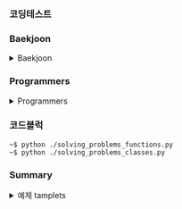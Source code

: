 ### 코딩테스트

### Baekjoon
<details>
  <summary>Baekjoon</summary>


  #### Chapter 1 - 입출력과 사칙 연산

  <details>

  <summary>Chapter 1 - 입출력과 사칙 연산</summary>

  | 구분 | 소스 | 문제설명 | 출처 |
  | -- | -- | -- | -- |
  | 입출력 | [py](./coding_tests/chapter01/2557.py) | Hello world!를 출력 | [백준](https://www.acmicpc.net/problem/2557)|
  | 입출력 | [py](./coding_tests/chapter01/1000.py) | A + B | [백준](https://www.acmicpc.net/problem/1000) |
  | 입출력 | [py](./coding_tests/chapter01/1001.py) | A - B | [백준](https://www.acmicpc.net/problem/1001) |
  | 입출력 | [py](./coding_tests/chapter01/10998.py) | A * B | [백준](https://www.acmicpc.net/problem/10998) |
  | 입출력 | [py](./coding_tests/chapter01/1008.py) | A / B | [백준](https://www.acmicpc.net/problem/1008) |
  | 입출력 | [py](./coding_tests/chapter01/10869.py) | 사칙연산 | [백준](https://www.acmicpc.net/problem/10869) |
  | 입출력 | [py](./coding_tests/chapter01/10926.py) | ??! | [백준](https://www.acmicpc.net/problem/10926) |
  | 입출력 | [py](./coding_tests/chapter01/18108.py) | 1998년생인 내가 태국에서는 2541년생?! | [백준](https://www.acmicpc.net/problem/18108) |
  | 입출력 | [py](./coding_tests/chapter01/10430.py) | 나머지 | [백준](https://www.acmicpc.net/problem/10430) |
  | 입출력 | [py](./coding_tests/chapter01/2588.py) | 곱셈 | [백준](https://www.acmicpc.net/problem/2588) |
  | 입출력 | [py](./coding_tests/chapter01/11382.py) | 꼬마 정민 | [백준](https://www.acmicpc.net/problem/11382) |
  | 입출력 | [py](./coding_tests/chapter01/10171.py) | 고양이 | [백준](https://www.acmicpc.net/problem/10171) |
  | 입출력 | [py](./coding_tests/chapter01/10172.py) | 개 | [백준](https://www.acmicpc.net/problem/10172) |

  </details>

  #### Chapter 2 - 조건문

  <details>

  <summary>Chapter 2 - 조건문</summary>

  | 구분 | 소스 | 문제설명 | 출처 |
  | -- | -- | -- | -- |
  | 조건문 | [py](./coding_tests/chapter02/1330.py) | 두 수 비교하기 | [백준](https://www.acmicpc.net/problem/1330) |
  | 조건문 | [py](./coding_tests/chapter02/9498.py) | 시험 성적 | [백준](https://www.acmicpc.net/problem/9498) |
  | 조건문 | [py](./coding_tests/chapter02/2753.py) | 윤년 | [백준](https://www.acmicpc.net/problem/2753) |
  | 조건문 | [py](./coding_tests/chapter02/14681.py) | 사분면 고르기 | [백준](https://www.acmicpc.net/problem/14681) |
  | 조건문 | [py](./coding_tests/chapter02/2884.py) | 알람 시계 | [백준](https://www.acmicpc.net/problem/2884) |
  | 조건문 | [py](./coding_tests/chapter02/2525.py) | 오븐 시계 | [백준](https://www.acmicpc.net/problem/2525) |
  | 조건문 | [py](./coding_tests/chapter02/2480.py) | 주사위 세개 | [백준](https://www.acmicpc.net/problem/2480) |

  </details>


  #### Chapter 3 - 반복문

  <details>

  <summary>Chapter 3 - 반복문</summary>

  | 구분 | 소스 | 문제설명 | 출처 |
  | -- | -- | -- | -- |
  | 반복문 | [py](./coding_tests/chapter03/2739.py) | 구구단 | [백준](https://www.acmicpc.net/problem/2739) |
  | 반복문 | [py](./coding_tests/chapter03/10950.py) | A+B -3 | [백준](https://www.acmicpc.net/problem/10950) |
  | 반복문 | [py](./coding_tests/chapter03/8393.py) | 합 | [백준](https://www.acmicpc.net/problem/8393) |
  | 반복문 | [py](./coding_tests/chapter03/25304.py) | 영수증 | [백준](https://www.acmicpc.net/problem/25304) |
  | 반복문 | [py](./coding_tests/chapter03/25314.py) | 코딩은 체육과목 입니다 | [백준](https://www.acmicpc.net/problem/25314) |
  | 반복문 | [py](./coding_tests/chapter03/15552.py) | 빠른 A+B | [백준](https://www.acmicpc.net/problem/15552) |
  | 반복문 | [py](./coding_tests/chapter03/11021.py) | A+B-7 | [백준](https://www.acmicpc.net/problem/11021) |
  | 반복문 | [py](./coding_tests/chapter03/11022.py) | A+B-8 | [백준](https://www.acmicpc.net/problem/11022) |
  | 반복문 | [py](./coding_tests/chapter03/2438.py) | 별 찍기 - 1 | [백준](https://www.acmicpc.net/problem/2438) |
  | 반복문 | [py](./coding_tests/chapter03/2439.py) | 별 찍기 - 2 | [백준](https://www.acmicpc.net/problem/2439) |
  | 반복문 | [py](./coding_tests/chapter03/10952.py) | A+B - 5 | [백준](https://www.acmicpc.net/problem/10952) |
  | 반복문 | [py](./coding_tests/chapter03/10951.py) | A+B - 4 | [백준](https://www.acmicpc.net/problem/10951) |

  </details>


  #### Chapter 4 - 1차원 배열

  <details>

  <summary>Chapter 4 - 1차원 배열</summary>

  | 구분 | 소스 | 문제설명 | 출처 |
  | -- | -- | -- | -- |
  | 1차원 배열 | [py](./coding_tests/chapter04/10807.py) | 개수 세기 | [백준](https://www.acmicpc.net/problem/10807) |
  | 1차원 배열 | [py](./coding_tests/chapter04/10871.py) | X보다 작은 수 | [백준](https://www.acmicpc.net/problem/10871) |
  | 1차원 배열 | [py](./coding_tests/chapter04/10818.py) | 최소, 최대 | [백준](https://www.acmicpc.net/problem/10818) |
  | 1차원 배열 | [py](./coding_tests/chapter04/2562.py) | 최댓값 | [백준](https://www.acmicpc.net/problem/2562) |
  | 1차원 배열 | [py](./coding_tests/chapter04/10810.py) | 공 넣기 | [백준](https://www.acmicpc.net/problem/10810) |
  | 1차원 배열 | [py](./coding_tests/chapter04/10813.py) | 공 바꾸기 | [백준](https://www.acmicpc.net/problem/10813) |
  | 1차원 배열 | [py](./coding_tests/chapter04/5597.py) | 과제 안 내신 분..? | [백준](https://www.acmicpc.net/problem/5597) |
  | 1차원 배열 | [py](./coding_tests/chapter04/3052.py) | 나머지 | [백준](https://www.acmicpc.net/problem/3052) |
  | 1차원 배열 | [py](./coding_tests/chapter04/1546.py) | 평균 | [백준](https://www.acmicpc.net/problem/1546) |


  </details>

  #### Chapter 5 - 문자열
  <details>

  <summary>Chapter 5 - 문자열</summary>

  | 구분 | 소스 | 문제설명 | 출처 |
  | -- | -- | -- | -- |
  | 1차원 배열 | [py](./coding_tests/chapter05/27866.py) | 문자와 문자열 | [백준](https://www.acmicpc.net/problem/27866) |
  | 1차원 배열 | [py](./coding_tests/chapter05/2743.py) | 단어 길이 재기 | [백준](https://www.acmicpc.net/problem/2743) |
  | 1차원 배열 | [py](./coding_tests/chapter05/9086.py) | 문자열 | [백준](https://www.acmicpc.net/problem/9086) |
  | 1차원 배열 | [py](./coding_tests/chapter05/11720.py) | 숫자의 합 | [백준](https://www.acmicpc.net/problem/11720) |


  </details>
</details>

### Programmers
<details>
  <summary>Programmers</summary>


  #### 코딩테스트 입문

  <details>

  <summary>코딩테스트 입문</summary>

  | 구분 | 소스 | 문제설명 | 출처 |
  | -- | -- | -- | -- |
  | 입문 | [py](./Programmers/beginner/120810.py) | 나머지 구하기 | [프로그래머스](https://school.programmers.co.kr/learn/courses/30/lessons/120810)|
  | 입문 | [py](./Programmers/beginner/120805.py) | 몫 구하기 | [프로그래머스](https://school.programmers.co.kr/learn/courses/30/lessons/120805)|
  | 입문 | [py](./Programmers/beginner/120804.py) | 두 수의 곱 | [프로그래머스](https://school.programmers.co.kr/learn/courses/30/lessons/120804)|
  | 입문 | [py](./Programmers/beginner/120807.py) | 숫자 비교하기 | [프로그래머스](https://school.programmers.co.kr/learn/courses/30/lessons/120807)|
  | 입문 | [py](./Programmers/beginner/120820.py) | 나이 출력 | [프로그래머스](https://school.programmers.co.kr/learn/courses/30/lessons/120820)|
  | 입문 | [py](./Programmers/beginner/120803.py) | 두 수의 차 | [프로그래머스](https://school.programmers.co.kr/learn/courses/30/lessons/120803)|
  | 입문 | [py](./Programmers/beginner/120802.py) | 두 수의 합 | [프로그래머스](https://school.programmers.co.kr/learn/courses/30/lessons/120802)|
  | 입문 | [py](./Programmers/beginner/120806.py) | 두 수의 나눗셈 | [프로그래머스](https://school.programmers.co.kr/learn/courses/30/lessons/120806)|
  | 입문 | [py](./Programmers/beginner/120829.py) | 각도기 | [프로그래머스](https://school.programmers.co.kr/learn/courses/30/lessons/120829)|
  | 입문 | [py](./Programmers/beginner/120831.py) | 짝수의 합 | [프로그래머스](https://school.programmers.co.kr/learn/courses/30/lessons/120831)|
  | 입문 | [py](./Programmers/beginner/120817.py) | 배열의 평균값 | [프로그래머스](https://school.programmers.co.kr/learn/courses/30/lessons/120817)|
  | 입문 | [py](./Programmers/beginner/120821.py) | 배열 뒤집기 | [프로그래머스](https://school.programmers.co.kr/learn/courses/30/lessons/120821)|
  | 입문 | [py](./Programmers/beginner/120818.py) | 옷가게 할인 받기 | [프로그래머스](https://school.programmers.co.kr/learn/courses/30/lessons/120818)|
  | 입문 | [py](./Programmers/beginner/120898.py) | 편지 | [프로그래머스](https://school.programmers.co.kr/learn/courses/30/lessons/120898)|
  | 입문 | [py](./Programmers/beginner/120809.py) | 배열 두 배 만들기 | [프로그래머스](https://school.programmers.co.kr/learn/courses/30/lessons/120809)|
  | 입문 | [py](./Programmers/beginner/120808.py) | 분수의 덧셈 | [프로그래머스](https://school.programmers.co.kr/learn/courses/30/lessons/120808)|
  | 입문 | [py](./Programmers/beginner/120814.py) | 피자 나눠 먹기(1) | [프로그래머스](https://school.programmers.co.kr/learn/courses/30/lessons/120814)|
  | 입문 | [py](./Programmers/beginner/120816.py) | 피자 나눠 먹기(3) | [프로그래머스](https://school.programmers.co.kr/learn/courses/30/lessons/120816)|
  | 입문 | [py](./Programmers/beginner/120830.py) | 양꼬치 | [프로그래머스](https://school.programmers.co.kr/learn/courses/30/lessons/120830)|
  | 입문 | [py](./Programmers/beginner/120822.py) | 문자열 뒤집기 | [프로그래머스](https://school.programmers.co.kr/learn/courses/30/lessons/120822)|
  | 입문 | [py](./Programmers/beginner/120847.py) | 최대값 만들기(1) | [프로그래머스](https://school.programmers.co.kr/learn/courses/30/lessons/120847)|
  | 입문 | [py](./Programmers/beginner/120854.py) | 배열 원소의 길이 | [프로그래머스](https://school.programmers.co.kr/learn/courses/30/lessons/120854)|
  | 입문 | [py](./Programmers/beginner/120824.py) | 짝수 홀수 개수 | [프로그래머스](https://school.programmers.co.kr/learn/courses/30/lessons/120824)|
  | 입문 | [py](./Programmers/beginner/120813.py) | 짝수는 싫어요 | [프로그래머스](https://school.programmers.co.kr/learn/courses/30/lessons/120813)|
  | 입문 | [py](./Programmers/beginner/120833.py) | 배열 자르기 | [프로그래머스](https://school.programmers.co.kr/learn/courses/30/lessons/120833)|
  | 입문 | [py](./Programmers/beginner/120825.py) | 문자 반복 출력하기 | [프로그래머스](https://school.programmers.co.kr/learn/courses/30/lessons/120825)|
  | 입문 | [py](./Programmers/beginner/120841.py) | 점의 위치 구하기 | [프로그래머스](https://school.programmers.co.kr/learn/courses/30/lessons/120841)|
  | 입문 | [py](./Programmers/beginner/120910.py) | 세균 증식 | [프로그래머스](https://school.programmers.co.kr/learn/courses/30/lessons/120910)|
  | 입문 | [py](./Programmers/beginner/120811.py) | 중앙값 구하기 | [프로그래머스](https://school.programmers.co.kr/learn/courses/30/lessons/120811)|
  | 입문 | [py](./Programmers/beginner/120585.py) | 머쓱이보다 키 큰 사람 | [프로그래머스](https://school.programmers.co.kr/learn/courses/30/lessons/120585)|
  | 입문 | [py](./Programmers/beginner/120889.py) | 삼각형의 완성조건 (1) | [프로그래머스](https://school.programmers.co.kr/learn/courses/30/lessons/120889)|
  | 입문 | [py](./Programmers/beginner/120826.py) | 특정 문자 제거하기 | [프로그래머스](https://school.programmers.co.kr/learn/courses/30/lessons/120826)|
  | 입문 | [py](./Programmers/beginner/120836.py) | 순서쌍의 개수 | [프로그래머스](https://school.programmers.co.kr/learn/courses/30/lessons/120836)|
  </details>
</details>


### 코드블럭
```
~$ python ./solving_problems_functions.py
~$ python ./solving_problems_classes.py
```


### Summary
<details>
  <summary>예제 tamplets</summary>
  <p>추가적인 정보가 여기에 표시됩니다.</p>
</details>


